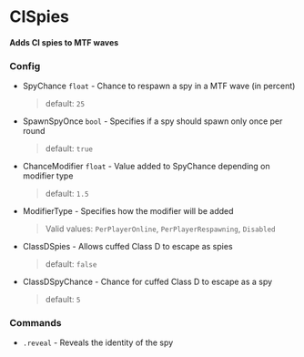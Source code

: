 ﻿# CISpies

#### Adds CI spies to MTF waves

### Config

- SpyChance `float` - Chance to respawn a spy in a MTF wave (in percent)

  > default: `25`
- SpawnSpyOnce `bool` - Specifies if a spy should spawn only once per round

  > default: `true`
- ChanceModifier `float` - Value added to SpyChance depending on modifier type

  > default: `1.5`
- ModifierType - Specifies how the modifier will be added

  > Valid values: `PerPlayerOnline`, `PerPlayerRespawning`, `Disabled`
- ClassDSpies - Allows cuffed Class D to escape as spies

  > default: `false`
- ClassDSpyChance - Chance for cuffed Class D to escape as a spy

  > default: `5`

### Commands

- `.reveal` - Reveals the identity of the spy